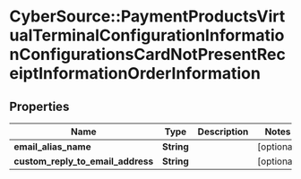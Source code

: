 # CyberSource::PaymentProductsVirtualTerminalConfigurationInformationConfigurationsCardNotPresentReceiptInformationOrderInformation

## Properties
Name | Type | Description | Notes
------------ | ------------- | ------------- | -------------
**email_alias_name** | **String** |  | [optional] 
**custom_reply_to_email_address** | **String** |  | [optional] 



